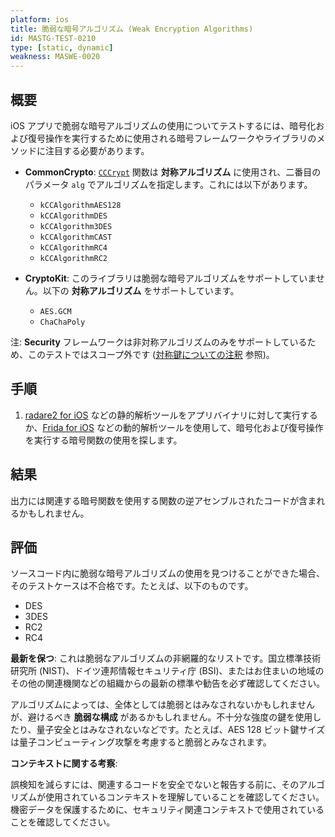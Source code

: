 ```yaml
---
platform: ios
title: 脆弱な暗号アルゴリズム (Weak Encryption Algorithms)
id: MASTG-TEST-0210
type: [static, dynamic]
weakness: MASWE-0020
---
```


## 概要

iOS アプリで脆弱な暗号アルゴリズムの使用についてテストするには、暗号化および復号操作を実行するために使用される暗号フレームワークやライブラリのメソッドに注目する必要があります。

- **CommonCrypto**: [`CCCrypt`](https://developer.apple.com/library/archive/documentation/System/Conceptual/ManPages_iPhoneOS/man3/CCCrypt.3cc.html) 関数は **対称アルゴリズム** に使用され、二番目のパラメータ `alg` でアルゴリズムを指定します。これには以下があります。
    - `kCCAlgorithmAES128`
    - `kCCAlgorithmDES`
    - `kCCAlgorithm3DES`
    - `kCCAlgorithmCAST`
    - `kCCAlgorithmRC4`
    - `kCCAlgorithmRC2`

- **CryptoKit**: このライブラリは脆弱な暗号アルゴリズムをサポートしていません。以下の **対称アルゴリズム** をサポートしています。
    - `AES.GCM`
    - `ChaChaPoly`

注: **Security** フレームワークは非対称アルゴリズムのみをサポートしているため、このテストではスコープ外です ([対称鍵についての注釈](https://developer.apple.com/documentation/security/certificate_key_and_trust_services/keys/generating_new_cryptographic_keys#2863931) 参照)。

## 手順

1. [radare2 for iOS](../../../tools/ios/MASTG-TOOL-0073.md) などの静的解析ツールをアプリバイナリに対して実行するか、[Frida for iOS](../../../tools/ios/MASTG-TOOL-0039.md) などの動的解析ツールを使用して、暗号化および復号操作を実行する暗号関数の使用を探します。

## 結果

出力には関連する暗号関数を使用する関数の逆アセンブルされたコードが含まれるかもしれません。

## 評価

ソースコード内に脆弱な暗号アルゴリズムの使用を見つけることができた場合、そのテストケースは不合格です。たとえば、以下のものです。

- DES
- 3DES
- RC2
- RC4

**最新を保つ**: これは脆弱なアルゴリズムの非網羅的なリストです。国立標準技術研究所 (NIST)、ドイツ連邦情報セキュリティ庁 (BSI)、またはお住まいの地域のその他の関連機関などの組織からの最新の標準や勧告を必ず確認してください。

アルゴリズムによっては、全体としては脆弱とはみなされないかもしれませんが、避けるべき **脆弱な構成** があるかもしれません。不十分な強度の鍵を使用したり、量子安全とはみなされないなどです。たとえば、AES 128 ビット鍵サイズは量子コンピューティング攻撃を考慮すると脆弱とみなされます。

**コンテキストに関する考察**:

誤検知を減らすには、関連するコードを安全でないと報告する前に、そのアルゴリズムが使用されているコンテキストを理解していることを確認してください。機密データを保護するために、セキュリティ関連コンテキストで使用されていることを確認してください。
